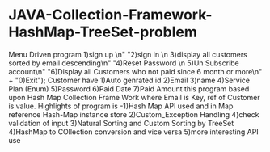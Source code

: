# JAVA-Collection-Framework-HashMap-TreeSet-problem
Menu Driven program 
                   1)sign up \n"
							    "2)sign in \n
                   3)display all customers sorted by email descending\n"
							    "4)Reset Password \n
                   5)Un Subscribe account\n"
							    "6)Display all Customers who not paid since 6 month or more\n" + "0)Exit");
    Customer have        1)Auto genrated id
                         2)Email
                         3)name
                         4)Service Plan (Enum)
                         5)Password
                         6)Paid Date
                         7)Paid Amount
this program based upon Hash Map Collection Frame Work where Email is Key, ref of Customer is value.
Highlights of program is 
                                         -1)Hash Map API used and in Map reference Hash-Map instance store
                                          2)Custom_Exception Handling
                                          4)check validation of input
                                          3)Natural Sorting and Custom Sorting by TreeSet
                                          4)HashMap to COllection conversion and vice versa
                                          5)more interesting API use
                  
